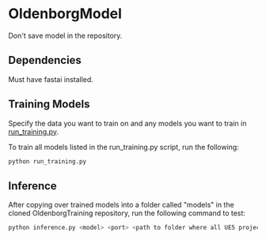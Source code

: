# OldenborgModel

Don't save model in the repository.

## Dependencies
Must have fastai installed.

## Training Models

Specify the data you want to train on and any models you want to train in [run_training.py](https://github.com/christymarc/OldenborgTraining/blob/inference_training/run_training.py).

To train all models listed in the run_training.py script, run the following:

~~~bash
python run_training.py
~~~

## Inference

After copying over trained models into a folder called "models" in the cloned OldenborgTraining repository, run the following command to test:

~~~bash
python inference.py <model> <port> <path to folder where all UE5 projects are stored>
~~~
